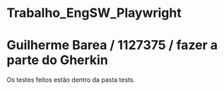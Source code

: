 # Trabalho_EngSW_Playwright
# Guilherme Barea / 1127375 / fazer a parte do Gherkin
Os testes feitos estão dentro da pasta tests.
